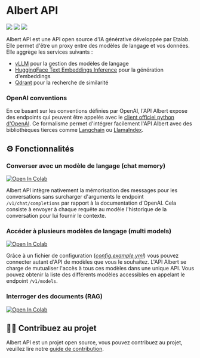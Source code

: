 # Albert API
![](https://img.shields.io/badge/python-3.12-green) ![](https://img.shields.io/badge/vLLM-v0.5.5-blue) ![](https://img.shields.io/badge/HuggingFace%20Text%20Embeddings%20Inference-1.5-red)

Albert API est une API open source d'IA générative développée par Etalab. Elle permet d'être un proxy entre des modèles de langage et vos données. Elle aggrège les services suivants :
- [vLLM](https://github.com/vllm-project/vllm) pour la gestion des modèles de langage
- [HuggingFace Text Embeddings Inference](https://github.com/huggingface/text-embeddings-inference) pour la génération d'embeddings
- [Qdrant](https://qdrant.tech/) pour la recherche de similarité

### OpenAI conventions

En ce basant sur les conventions définies par OpenAI, l'API Albert expose des endpoints qui peuvent être appelés avec le [client officiel python d'OpenAI](https://github.com/openai/openai-python/tree/main). Ce formalisme permet d'intégrer facilement l'API Albert avec des bibliothèques tierces comme [Langchain](https://www.langchain.com/) ou [LlamaIndex](https://www.llamaindex.ai/).

## ⚙️ Fonctionnalités

### Converser avec un modèle de langage (chat memory)

<a target="_blank" href="https://colab.research.google.com/github/etalab-ia/albert-api/blob/main/docs/tutorials/chat_completions.ipynb">
  <img src="https://colab.research.google.com/assets/colab-badge.svg" alt="Open In Colab"/>
</a>

Albert API intègre nativement la mémorisation des messages pour les conversations sans surcharger d'arguments le endpoint `/v1/chat/completions` par rapport à la documentation d'OpenAI. Cela consiste à envoyer à chaque requête au modèle l'historique de la conversation pour lui fournir le contexte.

### Accéder à plusieurs modèles de langage (multi models)

<a target="_blank" href="https://colab.research.google.com/github/etalab-ia/albert-api/blob/main/docs/tutorials/models.ipynb">
  <img src="https://colab.research.google.com/assets/colab-badge.svg" alt="Open In Colab"/>
</a>

Grâce à un fichier de configuration (*[config.example.yml](./config.example.yml)*) vous pouvez connecter autant d'API de modèles que vous le souhaitez. L'API Albert se charge de mutualiser l'accès à tous ces modèles dans une unique API. Vous pouvez obtenir la liste des différents modèles accessibles en appelant le endpoint `/v1/models`.

### Interroger des documents (RAG)

<a target="_blank" href="https://colab.research.google.com/github/etalab-ia/albert-api/blob/main/docs/tutorials/retrival_augmented_generation.ipynb">
  <img src="https://colab.research.google.com/assets/colab-badge.svg" alt="Open In Colab"/>
</a>


## 🧑‍💻 Contribuez au projet

Albert API est un projet open source, vous pouvez contribuez au projet, veuillez lire notre [guide de contribution](./CONTRIBUTING.md).